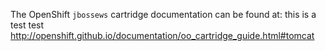 The OpenShift `jbossews` cartridge documentation can be found at:
this is a test
test
http://openshift.github.io/documentation/oo_cartridge_guide.html#tomcat
